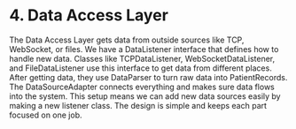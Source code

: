 # 4. Data Access Layer

The Data Access Layer gets data from outside sources like TCP, WebSocket, or files. We have a DataListener interface that defines how to handle new data. Classes like TCPDataListener, WebSocketDataListener, and FileDataListener use this interface to get data from different places. After getting data, they use DataParser to turn raw data into PatientRecords. The DataSourceAdapter connects everything and makes sure data flows into the system. This setup means we can add new data sources easily by making a new listener class. The design is simple and keeps each part focused on one job.
